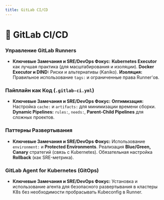 ```yaml
---
title: GitLab CI/CD
---
```

# 🦊 GitLab CI/CD

### Управление GitLab Runners
*   **Ключевые Замечания и SRE/DevOps Фокус:** **Kubernetes Executor** как лучшая практика (для масштабирования и изоляции). **Docker Executor и DIND:** Риски и альтернативы (Kaniko). **Изоляция:** Правильное использование `tags:` и ограниченные права Runner'ов.

### Пайплайн как Код (`.gitlab-ci.yml`)
*   **Ключевые Замечания и SRE/DevOps Фокус:** **Оптимизация:** Настройка `cache:` и `artifacts:` для минимизации времени сборки. **Dynamic Pipelines:** `rules:`, `needs:`, **Parent-Child Pipelines** для сложных проектов.

### Паттерны Развертывания
*   **Ключевые Замечания и SRE/DevOps Фокус:** Использование `environment:` и **Protected Environments**. Реализация **Blue/Green, Canary** стратегий (связь с Kubernetes). Обязательная настройка **Rollback** (как SRE-метрика).

### GitLab Agent for Kubernetes (GitOps)
*   **Ключевые Замечания и SRE/DevOps Фокус:** Установка и использование агента для безопасного развертывания в кластеры K8s без необходимости пробрасывать Kubeconfig в Runner.